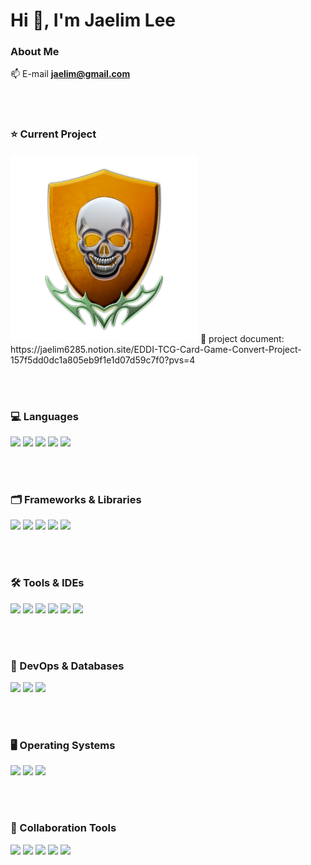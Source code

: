 <h1 align="left">  Hi 👋, I'm Jaelim Lee</h1>


### About Me
📫 E-mail **jaelim@gmail.com**
  

<p align="left">
  <br><br>
</p>

<h3 align="left"> ⭐️ Current Project</h3>
<img src="https://github.com/Leejaelim/Leejaelim/blob/main/game%20logo%20icon.png" alt="your-image" width="300" height="300"/>
🔗 project document: https://jaelim6285.notion.site/EDDI-TCG-Card-Game-Convert-Project-157f5dd0dc1a805eb9f1e1d07d59c7f0?pvs=4
 
<p align="left">
  <br><br>
</p>

<h3 align="left"> 💻 Languages</h3>
<div align="left">
  <img src="https://img.shields.io/badge/typescript-3178C6.svg?style=for-the-badge&logo=typescript&logoColor=white" /> 
  <img src="https://img.shields.io/badge/python-3776AB.svg?style=for-the-badge&logo=python&logoColor=yellow" /> 
  <img src="https://img.shields.io/badge/javascript-F7DF1E.svg?style=for-the-badge&logo=javascript&logoColor=white" /> 
  <img src="https://img.shields.io/badge/html-E34F26.svg?style=for-the-badge&logo=html5&logoColor=white" /> 
  <img src="https://img.shields.io/badge/c++-00599C.svg?style=for-the-badge&logo=cplusplus&logoColor=white" /> 
</div>

<p align="left">
  <br><br>
</p>

<h3 align="left"> 🗂️ Frameworks & Libraries</h3>
<div align="left">
  <img src="https://img.shields.io/badge/opengl-5586A4.svg?style=for-the-badge&logo=opengl&logoColor=white" /> 
  <img src="https://img.shields.io/badge/opencv-5C3EE8.svg?style=for-the-badge&logo=opencv&logoColor=white" /> 
  <img src="https://img.shields.io/badge/node.js-5FA04E.svg?style=for-the-badge&logo=nodedotjs&logoColor=white" /> 
  <img src="https://img.shields.io/badge/numpy-013243.svg?style=for-the-badge&logo=numpy&logoColor=white" /> 
  <img src="https://img.shields.io/badge/pandas-150458.svg?style=for-the-badge&logo=pandas&logoColor=white" /> 
</div>

<p align="left">
  <br><br>
</p>

<h3 align="left"> 🛠️ Tools & IDEs</h3>
<div align="left">
  <img src="https://img.shields.io/badge/IntelliJ IDEA-000000.svg?style=for-the-badge&logo=intellijidea&logoColor=white" /> 
  <img src="https://img.shields.io/badge/pycharm-000000.svg?style=for-the-badge&logo=pycharm&logoColor=white" /> 
  <img src="https://img.shields.io/badge/vscode-2F80ED.svg?style=for-the-badge" /> 
  <img src="https://img.shields.io/badge/Jupyter Notebook-F37626.svg?style=for-the-badge&logo=jupyter&logoColor=white" /> 
  <img src="https://img.shields.io/badge/google colab-F9AB00.svg?style=for-the-badge&logo=googlecolab&logoColor=white" /> 
  <img src="https://img.shields.io/badge/CLion-000000.svg?style=for-the-badge&logo=clion&logoColor=white" /> 
</div>

<p align="left">
  <br><br>
</p>

<h3 align="left"> 🔧 DevOps & Databases</h3>
<div align="left">
  <img src="https://img.shields.io/badge/MySQL-4479A1.svg?style=for-the-badge&logo=mysql&logoColor=white" /> 
  <img src="https://img.shields.io/badge/Docker-2496ED.svg?style=for-the-badge&logo=docker&logoColor=white" /> 
  <img src="https://img.shields.io/badge/Redis-FF4438.svg?style=for-the-badge&logo=redis&logoColor=white" /> 
</div>

<p align="left">
  <br><br>
</p>

<h3 align="left"> 🖥️ Operating Systems </h3>
<div align="left">
  <img src="https://img.shields.io/badge/Linux-FCC624.svg?style=for-the-badge&logo=linux&logoColor=white" /> 
  <img src="https://img.shields.io/badge/Ubuntu-E95420.svg?style=for-the-badge&logo=ubuntu&logoColor=white" /> 
  <img src="https://img.shields.io/badge/mac Os-000000.svg?style=for-the-badge&logo=macos&logoColor=white" /> 
</div>

<p align="left">
  <br><br>
</p>

<h3 align="left"> 🤝 Collaboration Tools </h3>
<div align="left">
  <img src="https://img.shields.io/badge/GitHub-181717.svg?style=for-the-badge&logo=github&logoColor=white" /> 
  <img src="https://img.shields.io/badge/Notion-000000.svg?style=for-the-badge&logo=notion&logoColor=white" /> 
  <img src="https://img.shields.io/badge/Slack-4A154B.svg?style=for-the-badge&logo=slack&logoColor=white" /> 
  <img src="https://img.shields.io/badge/Git-F05032.svg?style=for-the-badge&logo=git&logoColor=white" /> 
  <img src="https://img.shields.io/badge/GitKraken-179287.svg?style=for-the-badge&logo=gitkraken&logoColor=white" /> 
</div>

<p align="left">
  <br><br>
</p>

